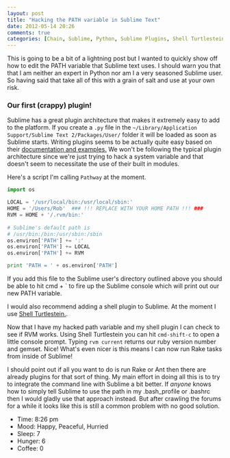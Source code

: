 ```yaml
---
layout: post
title: "Hacking the PATH variable in Sublime Text"
date: 2012-05-14 20:26
comments: true
categories: [Chain, Sublime, Python, Sublime Plugins, Shell Turtlestein, Pathway]
---
```


This is going to be a bit of a lightning post but I wanted to quickly show off how to edit the PATH variable that Sublime text uses. I should warn you that that I am neither an expert in Python nor am I a very seasoned Sublime user. So having said that take all of this with a grain of salt and use at your own risk.

### Our first (crappy) plugin!

Sublime has a great plugin architecture that makes it extremely easy to add to the platform. If you create a `.py` file in the `~/Library/Application Support/Sublime Text 2/Packages/User/` folder it will be loaded as soon as Sublime starts. Writing plugins seems to be actually quite easy based on their [documentation and examples.](http://www.sublimetext.com/docs/plugin-basics) We won't be following the typical plugin architecture since we're just trying to hack a system variable and that doesn't seem to necessitate the use of their built in modules.

Here's a script I'm calling `Pathway` at the moment.

```python
import os

LOCAL = '/usr/local/bin:/usr/local/sbin:'
HOME = '/Users/Rob'  ### !!! REPLACE WITH YOUR HOME PATH !!! ###
RVM = HOME + '/.rvm/bin:'
  
# Sublime's default path is
# /usr/bin:/bin:/usr/sbin:/sbin
os.environ['PATH'] += ':'
os.environ['PATH'] += LOCAL
os.environ['PATH'] += RVM

print 'PATH = ' + os.environ['PATH']
```
If you add this file to the Sublime user's directory outlined above you should be able to hit cmd + \` to fire up the Sublime console which will print out our new PATH variable.

I would also recommend adding a shell plugin to Sublime. At the moment I use [Shell Turtlestein.](https://github.com/misfo/Shell-Turtlestein).

Now that I have my hacked path variable and my shell plugin I can check to see if RVM works. Using Shell Turtlestein you can hit `cmd-shift-c` to open a little console prompt. Typing `rvm current` returns our ruby version number and gemset. Nice! What's even nicer is this means I can now run Rake tasks from inside of Sublime!

I should point out if all you want to do is run Rake or Ant then there are already plugins for that sort of thing. My main effort in doing all this is to try to integrate the command line with Sublime a bit better. If *anyone* knows how to simply tell Sublime to use the path in my .bash_profile or .bashrc then I would gladly use that approach instead. But after crawling the forums for a while it looks like this is still a common problem with no good solution.  

- Time: 8:26 pm
- Mood: Happy, Peaceful, Hurried
- Sleep: 7
- Hunger: 6
- Coffee: 0
